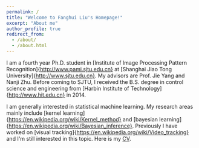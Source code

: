 ```yaml
---
permalink: /
title: "Welcome to Fanghui Liu's Homepage!"
excerpt: "About me"
author_profile: true
redirect_from: 
  - /about/
  - /about.html
---
```


I am a fourth year Ph.D. student in [Institute of Image Processing Pattern Recognition]{http://www.pami.sjtu.edu.cn} at
[Shanghai Jiao Tong University]{http://www.sjtu.edu.cn}.
My advisors are Prof. Jie Yang and Nanji Zhu.
Before coming to SJTU, I received the B.S. degree in control science and engineering from 
[Harbin Institute of Technology]{http://www.hit.edu.cn} in 2014.

I am generally interested in statistical machine learning.
My research areas mainly include [kernel learning]{https://en.wikipedia.org/wiki/Kernel_method} 
and [bayesian learning]{https://en.wikipedia.org/wiki/Bayesian_inference}.
Previously I have worked on [visual tracking]{https://en.wikipedia.org/wiki/Video_tracking} and I'm 
still interested in this topic.
Here is my [CV](http://sgre.github.io/files/SgrE_CV.pdf).

